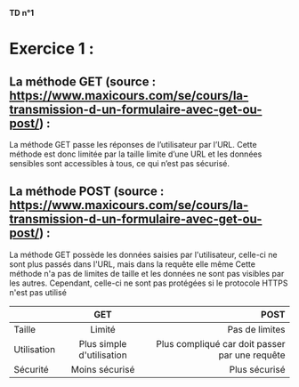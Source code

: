 **TD n°1**

# Exercice 1 :

## La méthode GET (source : https://www.maxicours.com/se/cours/la-transmission-d-un-formulaire-avec-get-ou-post/) :

La méthode GET passe les réponses de l’utilisateur par l’URL. 
Cette méthode est donc limitée par la taille limite d’une URL et les données sensibles sont accessibles à tous, ce qui n’est pas sécurisé.

## La méthode POST (source : https://www.maxicours.com/se/cours/la-transmission-d-un-formulaire-avec-get-ou-post/) : 

La méthode GET possède les données saisies par l'utilisateur, celle-ci ne sont plus passés dans l'URL, mais dans la requête elle même
Cette méthode n'a pas de limites de taille et les données ne sont pas visibles par les autres. Cependant, celle-ci ne sont pas protégées si le protocole HTTPS n'est pas utilisé


|   | GET          | POST |
| :--------------- |:---------------:| -----:|
| Taille  |   Limité        |  Pas de limites |
| Utilisation  | Plus simple d'utilisation | Plus compliqué car doit passer par une requête |
| Sécurité  | Moins sécurisé | Plus sécurisé |
